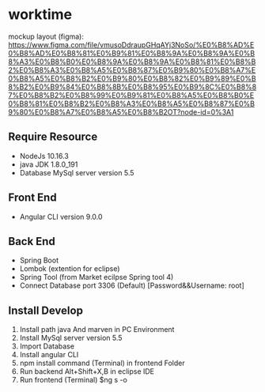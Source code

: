 # worktime
mockup layout (figma): https://www.figma.com/file/vmusoDdraupGHqAYj3NoSo/%E0%B8%AD%E0%B8%AD%E0%B8%81%E0%B9%81%E0%B8%9A%E0%B8%9A%E0%B8%A3%E0%B8%B0%E0%B8%9A%E0%B8%9A%E0%B8%81%E0%B8%B2%E0%B8%A3%E0%B8%A5%E0%B8%87%E0%B9%80%E0%B8%A7%E0%B8%A5%E0%B8%B2%E0%B9%80%E0%B8%82%E0%B9%89%E0%B8%B2%E0%B9%84%E0%B8%8B%E0%B8%95%E0%B9%8C%E0%B8%87%E0%B8%B2%E0%B8%99%E0%B9%81%E0%B8%A5%E0%B8%B0%E0%B8%81%E0%B8%B2%E0%B8%A3%E0%B8%A5%E0%B8%87%E0%B9%80%E0%B8%A7%E0%B8%A5%E0%B8%B2OT?node-id=0%3A1
## Require Resource
* NodeJs 10.16.3
* java JDK 1.8.0_191
* Database MySql server version 5.5
## Front End
* Angular CLI version 9.0.0
## Back End
* Spring Boot
* Lombok (extention for eclipse)
* Spring Tool (from Market ecilpse Spring tool 4)
* Connect Database port 3306 (Default) [Password&&Username: root]
## Install Develop
1) Install path java And marven in PC Environment
2) Install MySql server version 5.5
3) Import Database
4) Install angular CLI
5) npm install command (Terminal) in frontend Folder
6) Run backend Alt+Shift+X,B in eclipse IDE
7) Run frontend (Terminal) $ng s -o 


